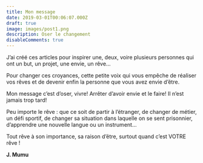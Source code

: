 ```yaml
---
title: Mon message
date: 2019-03-01T00:06:07.000Z
draft: true
image: images/post1.png
description: Oser le changement
disableComments: true
---
```

J’ai créé ces articles pour inspirer une, deux, voire plusieurs personnes qui ont un but, un projet, une envie, un rêve... 



Pour changer ces croyances, cette petite voix qui vous empêche de réaliser vos rêves et de devenir enfin la personne que vous avez envie d’être.



Mon message c’est d’oser, vivre! Arrêter d’avoir envie et le faire! Il n’est jamais trop tard!





Peu importe le rêve : que ce soit de partir à l’étranger, de changer de métier, un défi sportif, de changer sa situation dans laquelle on se sent prisonnier, d’apprendre une nouvelle langue ou un instrument… 





Tout rêve à son importance, sa raison d’être, surtout quand c’est VOTRE rêve !



**J. Mumu**
